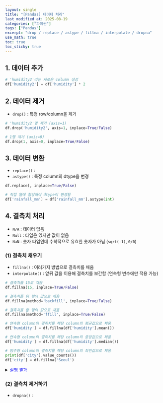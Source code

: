```yaml
---
layout: single
title: "[Pandas] 데이터 처리"
last_modified_at: 2025-08-19
categories: ["파이썬"]
tags: ["Pandas"]
excerpt: "drop / replace / astype / fillna / interpolate / dropna"
use_math: true
toc: true
toc_sticky: true
---
```


## 1. 데이터 추가

```python
# 'humidity2'라는 새로운 column 생성
df['humidity2'] = df['humidity'] * 2
```

## 2. 데이터 제거

- `drop()` : 특정 row/column을 제거

```python
# 'humidity2'열 제거 (axis=1)
df.drop('humidity2', axis=1, inplace=True/False)

# 1행 제거 (axis=0)
df.drop(1, axis=0, inplace=True/False)
```

## 3. 데이터 변환

- `replace()` : 
- `astype()` : 특정 column의 dtype을 변경

```python
df.replace(, inplace=True/False)
```

```python
# 직접 열에 할당해야 dtype이 변경됨
df['rainfall_mm'] = df['rainfall_mm'].astype(int)
```

## 4. 결측치 처리

- `N/A` : 데이터 없음
- `Null` : 타입은 있지만 값이 없음
- `NaN` : 숫자 타입인데 수학적으로 유효한 숫자가 아님 (`sqrt(-1)`, `0/0`)

### (1) 결측치 채우기

- `fillna()` : 여러가지 방법으로 결측치를 채움
- `interpolate()` : 앞뒤 값을 이용해 결측치를 보간함 (연속형 변수에만 적용 가능)

```python
# 결측치를 15로 채움
df.fillna(15, inplace=True/False)

# 결측치를 뒤 행의 값으로 채움
df.fillna(method='backfill', inplace=True/False)

# 결측치를 앞 행의 값으로 채움
df.fillna(method='ffill', inplace=True/False)

# 연속형 column의 결측치를 해당 column의 평균값으로 채움
df['humidity'] = df.fillna(df['humidity'].mean())

# 연속형 column의 결측치를 해당 column의 중앙값으로 채움
df['humidity'] = df.fillna(df['humidity'].median())

# 범주형 column의 결측치를 해당 column의 최빈값으로 채움
print(df['city'].value_counts())
df['city'] = df.fillna('Seoul')
```

<details>
<summary><font color='blue'>실행 결과</font></summary>
<div markdown="1">

```

```

</div>
</details>

### (2) 결측치 제거하기

- `dropna()` : 
